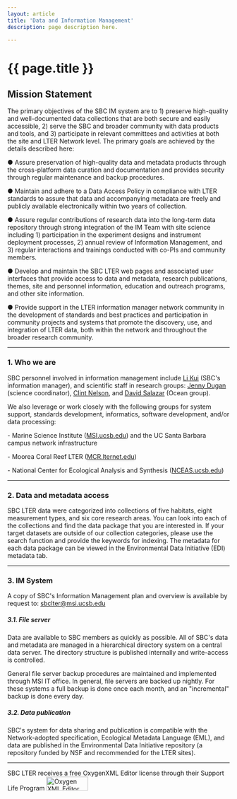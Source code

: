 ```yaml
---
layout: article
title: 'Data and Information Management'
description: page description here.

---
```


<h1>{{ page.title }}</h1>
	
<!-- how to col: individual articles can vary the col widths; for full-width total should = 12. 
	col-md scales up (med to large desktops), and automatically stacks on phones and tablets (within the row). -->



<div id="main-container">

<h2>Mission Statement</h2>

<p>
The primary objectives of the SBC IM system are to 1) preserve high-quality and well-documented data collections that are both secure and easily accessible, 2) serve the SBC and broader community with data products and tools, and 3) participate in relevant committees and activities at both the site and LTER Network level. The primary goals are achieved by the details described here:</p>


<p>● Assure preservation of high-quality data and metadata products through the cross-platform data curation and documentation and provides security through regular maintenance and backup procedures.</p>

<p>● Maintain and adhere to a Data Access Policy in compliance with LTER standards to assure that data and accompanying metadata are freely and publicly available electronically within two years of collection.</p>

<p>● Assure regular contributions of research data into the long-term data repository through strong integration of the IM Team with site science including 1) participation in the experiment designs and instrument deployment processes, 2) annual review of Information Management, and 3) regular interactions and trainings conducted with co-PIs and community members.</p>

<p>● Develop and maintain the SBC LTER web pages and associated user interfaces that provide access to data and metadata, research publications, themes, site and personnel information, education and outreach programs, and other site information.</p>

<p>● Provide support in the LTER information manager network community in the development of standards and best practices and participation in community projects and systems that promote the discovery, use, and integration of LTER data, both within the network and throughout the broader research community.
</p>

</div>

<hr/>

<div>

<h3>1. Who we are</h3>
<p>SBC personnel involved in information management include <a href="/about/people/lkui/">Li Kui</a> (SBC's information manager), and scientific staff in research groups: <a href="/about/people/jdugan/">Jenny Dugan</a>  (science coordinator), <a href="/about/people/cnelson1/">Clint Nelson</a>, and <a href="/about/people/dsalazar/">David Salazar</a> (Ocean group).</p>
 
<p>We also leverage or work closely with the following groups for system support, standards development, informatics, software development, and/or data processing:</p>
<p>- Marine Science Institute (<a href="http://msi.ucsb.edu">MSI.ucsb.edu</a>) and the UC Santa Barbara campus network infrastructure</p>
<p>- Moorea Coral Reef LTER (<a href="http://mcr.lternet.edu">MCR.lternet.edu</a>)</p>
<p>- National Center for Ecological Analysis and Synthesis (<a href="http://nceas.ucsb.edu">NCEAS.ucsb.edu</a>)</p>

</div>

<hr/>

<div>

<h3>2. Data and metadata access</h3>
<p>SBC LTER data were categorized into collections of five habitats, eight measurement types,
and six core research areas. You can look into each of the collections and find the data 
package that you are interested in. If your target datasets are outside of our collection 
categories, please use the search function and provide the keywords for indexing. 
The metadata for each data package can be viewed in the Environmental Data Initiative (EDI) 
metadata tab.
</p>
</div>
<hr/>
<div>

<h3>3. IM System</h3>
<p>A copy of SBC's Information Management plan and overview is available by request to: <a href="mailto:sbclter@msi.ucsb.edu" target="_blank"> sbclter@msi.ucsb.edu </a> </p>

<h5>3.1. File server</h5>
<p>Data are available to SBC members as quickly as possible. All of SBC's data and metadata are managed in a hierarchical directory system on a central data server. The directory structure is published internally and write-access is controlled. </p>

<p>General file server backup procedures are maintained and implemented through MSI IT office. In general, file servers are backed up nightly. For these systems a full backup is done once each month, and an "incremental" backup is done every day.
</p>

<h5>3.2. Data publication</h5>
<p>SBC's system for data sharing and publication is compatible with the Network-adopted specification, Ecological Metadata Language (EML), and data are published in the Environmental Data Initiative repository (a repository funded by NSF and recommended for the LTER sites).  </p>

</div>
<hr/>


<p>SBC LTER receives a free OxygenXML Editor license through their Support Life Program <a href="http://www.oxygenxml.com" title="Oxygen XML Editor"><img src="http://www.oxygenxml.com/img/resources/oxygen190x62.png" width="95" height="31" alt="Oxygen XML Editor" border="0"></a>
</p>


